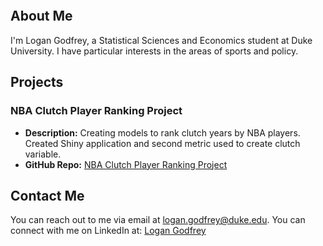 <div style="width: 150px; height: 150px; border-radius: 50%; overflow: hidden;">

  <div style="width: 100%; height: 100%; background-image: url('https://github.com/lgodfrey1/lgodfrey1.github.io/assets/143239580/34e61649-2413-439c-83d5-7ae1e267a70f'); background-size: cover; background-position: center;"></div>

</div>

## About Me

I'm Logan Godfrey, a Statistical Sciences and Economics student at Duke University. I have particular interests in the areas of sports and policy.

## Projects

### NBA Clutch Player Ranking Project
- **Description:** Creating models to rank clutch years by NBA players. Created Shiny application and second metric used to create clutch variable.
- **GitHub Repo:** [NBA Clutch Player Ranking Project](https://github.com/matthewodonnell21/DSAC_Basketball_Proj_S24)

## Contact Me

You can reach out to me via email at [logan.godfrey@duke.edu](mailto:logan.godfrey@duke.edu).
You can connect with me on LinkedIn at: [Logan Godfrey](https://www.linkedin.com/in/logan-godfrey-649121276/)
